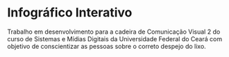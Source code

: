 # Infográfico Interativo

Trabalho em desenvolvimento para a cadeira de Comunicação Visual 2 do curso de Sistemas e Mídias Digitais da Universidade Federal do Ceará com objetivo de conscientizar as pessoas sobre o correto despejo do lixo.
